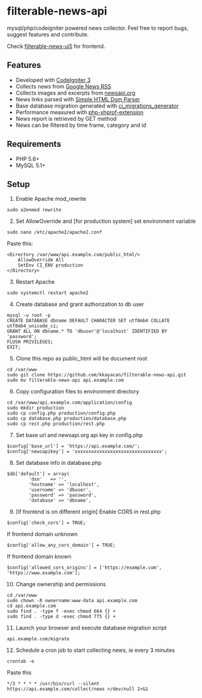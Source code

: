 # filterable-news-api
mysql/php/codeigniter powered news collector. Feel free to report bugs, suggest features and contribute.

Check [filterable-news-ui5](https://github.com/kkayacan/filterable-news-ui5) for frontend.

## Features
- Developed with [CodeIgniter 3](https://codeigniter.com/)
- Collects news from [Google News RSS](https://news.google.com/rss)
- Collects images and excerpts from [newsapi.org](https://newsapi.org/)
- News links parsed with [Simple HTML Dom Parser](https://simplehtmldom.sourceforge.io/)
- Base database migration generated with [ci_migrations_generator](https://github.com/fastworkx/ci_migrations_generator)
- Performance measured with [php-xhprof-extension](https://github.com/tideways/php-xhprof-extension)
- News report is retrieved by GET method
- News can be filtered by time frame, category and id
## Requirements
- PHP 5.6+
- MySQL 5.1+
## Setup
1. Enable Apache mod_rewrite  
```
sudo a2enmod rewrite
```
2. Set AllowOverride and [for production system] set environment variable
```
sudo nano /etc/apache2/apache2.conf
```
Paste this:
```
<Directory /var/www/api.example.com/public_html/>
    AllowOverride All
    SetEnv CI_ENV production
</Directory>
```
3. Restart Apache
```
sudo systemctl restart apache2
```
4. Create database and grant authorization to db user
```
mysql -u root -p
CREATE DATABASE dbname DEFAULT CHARACTER SET utf8mb4 COLLATE utf8mb4_unicode_ci;
GRANT ALL ON dbname.* TO 'dbuser'@'localhost' IDENTIFIED BY 'password';
FLUSH PRIVILEGES;
EXIT;
```
5. Clone this repo as public_html will be document root
```
cd /var/www
sudo git clone https://github.com/kkayacan/filterable-news-api.git
sudo mv filterable-news-api api.example.com
```
6. Copy configuration files to environment directory
```
cd /var/www/api.example.com/application/config
sudo mkdir production
sudo cp config.php production/config.php
sudo cp database.php production/database.php
sudo cp rest.php production/rest.php
```
7. Set base url and newsapi.org api key in config.php
```
$config['base_url'] = 'https://api.example.com/';
$config['newsapikey'] = 'xxxxxxxxxxxxxxxxxxxxxxxxxxxxxxxx';
```
8. Set database info in database.php
```
$db['default'] = array(
        'dsn'   => '',
        'hostname' => 'localhost',
        'username' => 'dbuser',
        'password' => 'password',
        'database' => 'dbname',
```
9. [If frontend is on different origin] Enable CORS in rest.php
```
$config['check_cors'] = TRUE;
```
If frontend domain unknown
```
$config['allow_any_cors_domain'] = TRUE;
```
If frontend domain known
```
$config['allowed_cors_origins'] = ['https://example.com', 'https://www.example.com'];
```
10. Change ownership and permissions
```
cd /var/www
sudo chown -R ownername:www-data api.example.com  
cd api.example.com  
sudo find . -type f -exec chmod 664 {} +  
sudo find . -type d -exec chmod 775 {} +
```
11. Launch your browser and execute database migration script
```
api.example.com/migrate
```
12. Schedule a cron job to start collecting news, ie every 3 minutes
```
crontab -e
```
Paste this
```
*/3 * * * * /usr/bin/curl --silent https://api.example.com/collect/news >/dev/null 2>&1
```